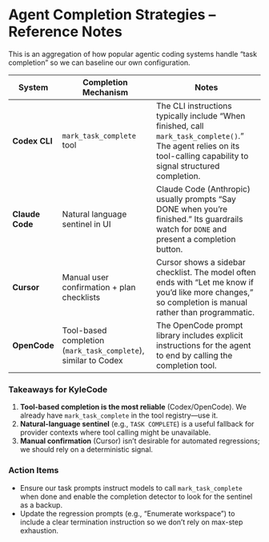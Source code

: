 # Agent Completion Strategies – Reference Notes

This is an aggregation of how popular agentic coding systems handle “task completion” so we can baseline our own configuration.

| System | Completion Mechanism | Notes |
| --- | --- | --- |
| **Codex CLI** | `mark_task_complete` tool | The CLI instructions typically include “When finished, call `mark_task_complete()`.” The agent relies on its tool-calling capability to signal structured completion. |
| **Claude Code** | Natural language sentinel in UI | Claude Code (Anthropic) usually prompts “Say DONE when you’re finished.” Its guardrails watch for `DONE` and present a completion button. |
| **Cursor** | Manual user confirmation + plan checklists | Cursor shows a sidebar checklist. The model often ends with “Let me know if you’d like more changes,” so completion is manual rather than programmatic. |
| **OpenCode** | Tool-based completion (`mark_task_complete`), similar to Codex | The OpenCode prompt library includes explicit instructions for the agent to end by calling the completion tool. |

### Takeaways for KyleCode

1. **Tool-based completion is the most reliable** (Codex/OpenCode). We already have `mark_task_complete` in the tool registry—use it.
2. **Natural-language sentinel** (e.g., `TASK COMPLETE`) is a useful fallback for provider contexts where tool calling might be unavailable.
3. **Manual confirmation** (Cursor) isn’t desirable for automated regressions; we should rely on a deterministic signal.

### Action Items

* Ensure our task prompts instruct models to call `mark_task_complete` when done and enable the completion detector to look for the sentinel as a backup.
* Update the regression prompts (e.g., “Enumerate workspace”) to include a clear termination instruction so we don’t rely on max-step exhaustion.
